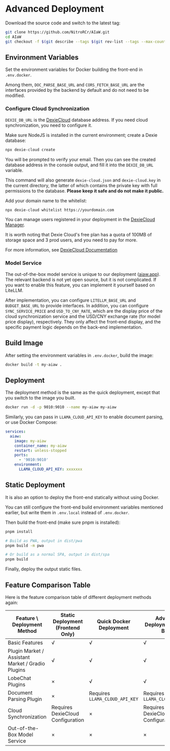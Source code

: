 # Advanced Deployment

Download the source code and switch to the latest tag:

```bash
git clone https://github.com/NitroRCr/AIaW.git
cd AIaW
git checkout -f $(git describe --tags $(git rev-list --tags --max-count=1))
```

## Environment Variables

Set the environment variables for Docker building the front-end in `.env.docker`.

Among them, `DOC_PARSE_BASE_URL` and `CORS_FETCH_BASE_URL` are the interfaces provided by the backend by default and do not need to be modified.

### Configure Cloud Synchronization

`DEXIE_DB_URL` is the [DexieCloud](https://dexie.org/cloud/) database address. If you need cloud synchronization, you need to configure it.

Make sure NodeJS is installed in the current environment; create a Dexie database:

```bash
npx dexie-cloud create
```

You will be prompted to verify your email. Then you can see the created database address in the console output, and fill it into the `DEXIE_DB_URL` variable.

This command will also generate `dexie-cloud.json` and `dexie-cloud.key` in the current directory, the latter of which contains the private key with full permissions to the database. **Please keep it safe and do not make it public.**

Add your domain name to the whitelist:

```bash
npx dexie-cloud whitelist https://yourdomain.com
```

You can manage users registered in your deployment in the [DexieCloud Manager](https://manager.dexie.cloud/).

It is worth noting that Dexie Cloud's free plan has a quota of 100MB of storage space and 3 prod users, and you need to pay for more.

For more information, see [DexieCloud Documentation](https://dexie.org/cloud/#getting-started)

### Model Service

The out-of-the-box model service is unique to our deployment ([aiaw.app](https://aiaw.app)). The relevant backend is not yet open source, but it is not complicated. If you want to enable this feature, you can implement it yourself based on LiteLLM.

After implementation, you can configure `LITELLM_BASE_URL` and `BUDGET_BASE_URL` to provide interfaces. In addition, you can configure `SYNC_SERVICE_PRICE` and `USD_TO_CNY_RATE`, which are the display price of the cloud synchronization service and the USD/CNY exchange rate (for model price display), respectively. They only affect the front-end display, and the specific payment logic depends on the back-end implementation.

## Build Image

After setting the environment variables in `.env.docker`, build the image:

```bash
docker build -t my-aiaw .
```

## Deployment

The deployment method is the same as the quick deployment, except that you switch to the image you built.

```bash
docker run -d -p 9010:9010 --name my-aiaw my-aiaw
```

Similarly, you can pass in `LLAMA_CLOUD_API_KEY` to enable document parsing, or use Docker Compose:

```yaml
services:
  aiaw:
    image: my-aiaw
    container_name: my-aiaw
    restart: unless-stopped
    ports:
      - '9010:9010'
    environment:
      LLAMA_CLOUD_API_KEY: xxxxxxx
```

## Static Deployment

It is also an option to deploy the front-end statically without using Docker.

You can still configure the front-end build environment variables mentioned earlier, but write them in `.env.local` instead of `.env.docker`.

Then build the front-end (make sure pnpm is installed):

```bash
pnpm install

# Build as PWA, output in dist/pwa
pnpm build -m pwa

# Or build as a normal SPA, output in dist/spa
pnpm build
```

Finally, deploy the output static files.

## Feature Comparison Table

Here is the feature comparison table of different deployment methods again:

| Feature \ Deployment Method | Static Deployment (Frontend Only) | Quick Docker Deployment | Advanced Deployment (Self-Built) | aiaw.app |
| --- | --- | --- | --- | --- |
| Basic Features | √ | √ | √ | √ |
| Plugin Market / Assistant Market / Gradio Plugins | √ | √ | √ | √ |
| LobeChat Plugins | × | √ | √ | √ |
| Document Parsing Plugin | × | Requires `LLAMA_CLOUD_API_KEY` | Requires `LLAMA_CLOUD_API_KEY` | √ |
| Cloud Synchronization | Requires DexieCloud Configuration | × | Requires DexieCloud Configuration | √ |
| Out-of-the-Box Model Service | × | × | × | √ |
